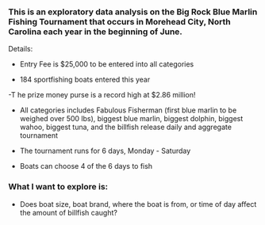 ### This is an exploratory data analysis on the Big Rock Blue Marlin Fishing Tournament that occurs in Morehead City, North Carolina each year in the beginning of June.

Details:

- Entry Fee is $25,000 to be entered into all categories

- 184 sportfishing boats entered this year

-T he prize money purse is a record high at $2.86 million!

- All categories includes Fabulous Fisherman (first blue marlin to be weighed over 500 lbs), biggest blue marlin, biggest dolphin, biggest wahoo, biggest tuna, and the billfish release daily and aggregate tournament

- The tournament runs for 6 days, Monday - Saturday

- Boats can choose 4 of the 6 days to fish

### What I want to explore is:

- Does boat size, boat brand, where the boat is from, or time of day affect the amount of billfish caught?
